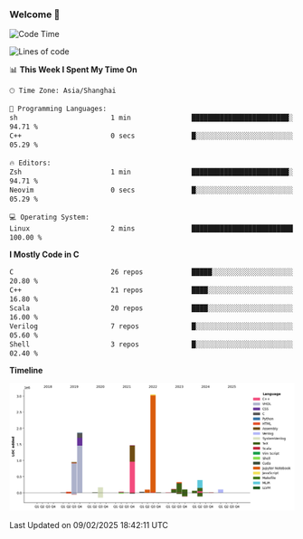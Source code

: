 ### Welcome 👋

<!--START_SECTION:waka-->
![Code Time](http://img.shields.io/badge/Code%20Time-1%2C822%20hrs%2013%20mins-blue)

![Lines of code](https://img.shields.io/badge/From%20Hello%20World%20I%27ve%20Written-8.8%20million%20lines%20of%20code-blue)

📊 **This Week I Spent My Time On** 

```text
🕑︎ Time Zone: Asia/Shanghai

💬 Programming Languages: 
sh                       1 min               ████████████████████████░   94.71 % 
C++                      0 secs              █░░░░░░░░░░░░░░░░░░░░░░░░   05.29 % 

🔥 Editors: 
Zsh                      1 min               ████████████████████████░   94.71 % 
Neovim                   0 secs              █░░░░░░░░░░░░░░░░░░░░░░░░   05.29 % 

💻 Operating System: 
Linux                    2 mins              █████████████████████████   100.00 % 
```

**I Mostly Code in C** 

```text
C                        26 repos            █████░░░░░░░░░░░░░░░░░░░░   20.80 % 
C++                      21 repos            ████░░░░░░░░░░░░░░░░░░░░░   16.80 % 
Scala                    20 repos            ████░░░░░░░░░░░░░░░░░░░░░   16.00 % 
Verilog                  7 repos             █░░░░░░░░░░░░░░░░░░░░░░░░   05.60 % 
Shell                    3 repos             █░░░░░░░░░░░░░░░░░░░░░░░░   02.40 % 
```



**Timeline**

![Lines of Code chart](https://raw.githubusercontent.com/Bohan-hu/Bohan-hu/master/assets/bar_graph.png)


 Last Updated on 09/02/2025 18:42:11 UTC
<!--END_SECTION:waka-->



